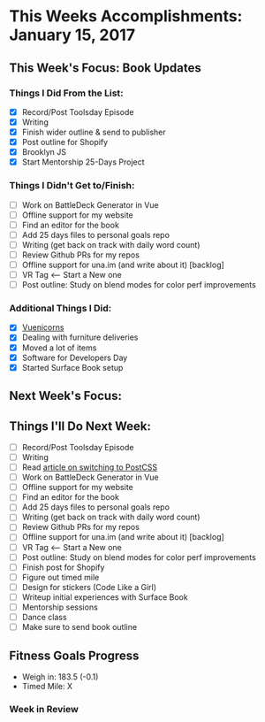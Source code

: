 # This Weeks Accomplishments: January 15, 2017

## This Week's Focus: Book Updates

### Things I Did From the List:

- [x] Record/Post Toolsday Episode
- [x] Writing
- [x] Finish wider outline & send to publisher
- [x] Post outline for Shopify
- [x] Brooklyn JS
- [x] Start Mentorship 25-Days Project

### Things I Didn't Get to/Finish:

- [ ] Work on BattleDeck Generator in Vue
- [ ] Offline support for my website
- [ ] Find an editor for the book
- [ ] Add 25 days files to personal goals repo
- [ ] Writing (get back on track with daily word count)
- [ ] Review Github PRs for my repos
- [ ] Offline support for una.im (and write about it) [backlog]
- [ ] VR Tag <-- Start a New one
- [ ] Post outline: Study on blend modes for color perf improvements

### Additional Things I Did:

- [x] [Vuenicorns](http://codepen.io/una/pen/VPmVKM)
- [x] Dealing with furniture deliveries
- [x] Moved a lot of items
- [x] Software for Developers Day
- [x] Started Surface Book setup

## Next Week's Focus:

## Things I'll Do Next Week:

- [ ] Record/Post Toolsday Episode
- [ ] Writing
- [ ] Read [article on switching to PostCSS](https://tylergaw.com/articles/sass-to-postcss)
- [ ] Work on BattleDeck Generator in Vue
- [ ] Offline support for my website
- [ ] Find an editor for the book
- [ ] Add 25 days files to personal goals repo
- [ ] Writing (get back on track with daily word count)
- [ ] Review Github PRs for my repos
- [ ] Offline support for una.im (and write about it) [backlog]
- [ ] VR Tag <-- Start a New one
- [ ] Post outline: Study on blend modes for color perf improvements
- [ ] Finish post for Shopify
- [ ] Figure out timed mile
- [ ] Design for stickers (Code Like a Girl)
- [ ] Writeup initial experiences with Surface Book
- [ ] Mentorship sessions
- [ ] Dance class
- [ ] Make sure to send book outline

## Fitness Goals Progress

- Weigh in: 183.5 (-0.1)
- Timed Mile: X

### Week in Review

